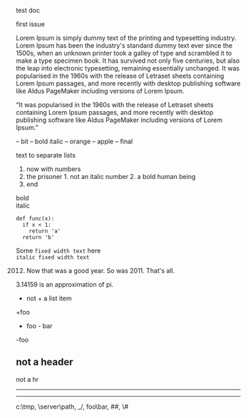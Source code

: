 test doc

first issue

Lorem Ipsum is simply dummy text of the printing and typesetting industry. Lorem Ipsum has been the industry's standard dummy text ever since the 1500s, when an unknown printer took a galley of type and scrambled it to make a type specimen book. It has survived not only five centuries, but also the leap into electronic typesetting, remaining essentially unchanged. It was popularised in the 1960s with the release of Letraset sheets containing Lorem Ipsum passages, and more recently with desktop publishing software like Aldus PageMaker including versions of Lorem Ipsum. 

“It was popularised in the 1960s with the release of Letraset sheets containing Lorem Ipsum passages, and more recently with desktop publishing software like Aldus PageMaker including versions of Lorem Ipsum.”

  – bit
  – bold italic
    – orange
    – apple
  – final

text to separate lists

  1. now with numbers
  2. the prisoner
    1. not an italic number
    2. a bold human being
  3. end

bold  
italic

    def func(x):
      if x < 1:
        return 'a'
      return 'b'

Some `fixed width text` here  
`italic fixed width text`

2012. Now that was a good year. So was 2011. That's all. 

3.14159 is an approximation of pi. 

+ not + a list item 

+foo 

- foo - bar 

-foo 

not a header  
-- 

not a hr  
  
---   
- - - 

c:\tmp, \\server\path, \_/, foo\bar, #\#, \\# 
